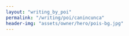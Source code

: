 ```yaml
---
layout: "writing_by_poi"
permalink: "/writing/poi/canincunca"
header-img: "assets/owner/hero/pois-bg.jpg"
---
```

